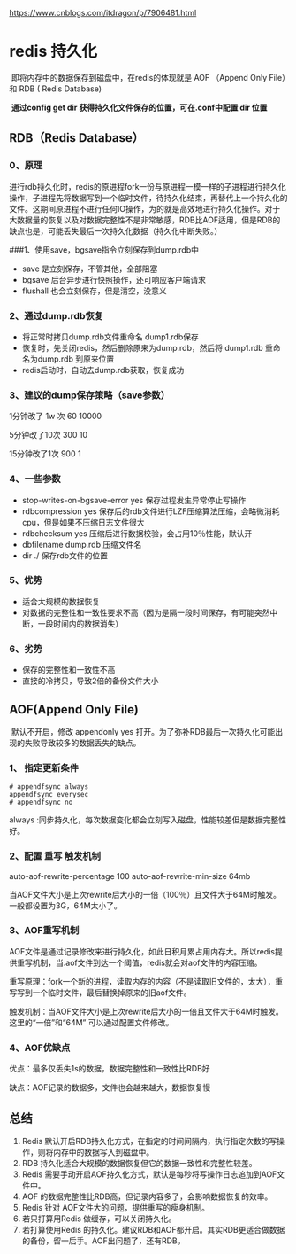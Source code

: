 https://www.cnblogs.com/itdragon/p/7906481.html

# redis 持久化

​	即将内存中的数据保存到磁盘中，在redis的体现就是 AOF （Append Only File）和 RDB ( Redis Database)

​	**通过config get dir 获得持久化文件保存的位置，可在.conf中配置 dir 位置**



## RDB（Redis Database）

### 0、原理

​	进行rdb持久化时，redis的原进程fork一份与原进程一模一样的子进程进行持久化操作，子进程先将数据写到一个临时文件，待持久化结束，再替代上一个持久化的文件。这期间原进程不进行任何IO操作，为的就是高效地进行持久化操作。对于大数据量的恢复以及对数据完整性不是非常敏感，RDB比AOF适用，但是RDB的缺点也是，可能丢失最后一次持久化数据（持久化中断失败。）

###1、使用save，bgsave指令立刻保存到dump.rdb中

- save 是立刻保存，不管其他，全部阻塞
- bgsave 后台异步进行快照操作，还可响应客户端请求
- flushall 也会立刻保存，但是清空，没意义

### 2、通过dump.rdb恢复

- 将正常时拷贝dump.rdb文件重命名 dump1.rdb保存
- 恢复时，先关闭redis，然后删除原来为dump.rdb，然后将 dump1.rdb 重命名为dump.rdb 到原来位置
- redis启动时，自动去dump.rdb获取，恢复成功

### 3、建议的dump保存策略（save参数）

1分钟改了 1w 次		60	10000

5分钟改了10次		300		10

15分钟改了1次		900		1

### 4、一些参数

- stop-writes-on-bgsave-error yes 保存过程发生异常停止写操作
- rdbcompression yes 保存后的rdb文件进行LZF压缩算法压缩，会略微消耗cpu，但是如果不压缩日志文件很大
- rdbchecksum yes 压缩后进行数据校验，会占用10％性能，默认开
- dbfilename dump.rdb 压缩文件名
- dir ./ 保存rdb文件的位置

### 5、优势

- 适合大规模的数据恢复
- 对数据的完整性和一致性要求不高（因为是隔一段时间保存，有可能突然中断，一段时间内的数据消失）

### 6、劣势

- 保存的完整性和一致性不高
- 直接的冷拷贝，导致2倍的备份文件大小



## AOF(Append Only File)

​	默认不开启，修改 appendonly yes 打开。为了弥补RDB最后一次持久化可能出现的失败导致较多的数据丢失的缺点。

### 1、 指定更新条件

```redis
# appendfsync always
appendfsync everysec
# appendfsync no
```

always :同步持久化，每次数据变化都会立刻写入磁盘，性能较差但是数据完整性好。

### 2、配置 重写 触发机制

auto-aof-rewrite-percentage 100
auto-aof-rewrite-min-size 64mb

当AOF文件大小是上次rewrite后大小的一倍（100％）且文件大于64M时触发。一般都设置为3G，64M太小了。



### 3、AOF重写机制

​	AOF文件是通过记录修改来进行持久化，如此日积月累占用内存大。所以redis提供重写机制，当.aof文件到达一个阈值，redis就会对aof文件的内容压缩。

​	重写原理：fork一个新的进程，读取内存的内容（不是读取旧文件的，太大），重写写到一个临时文件，最后替换掉原来的旧aof文件。

​	触发机制：当AOF文件大小是上次rewrite后大小的一倍且文件大于64M时触发。这里的“一倍”和“64M” 可以通过配置文件修改。



### 4、AOF优缺点

优点：最多仅丢失1s的数据，数据完整性和一致性比RDB好

缺点：AOF记录的数据多，文件也会越来越大，数据恢复慢





## 总结

1. Redis 默认开启RDB持久化方式，在指定的时间间隔内，执行指定次数的写操作，则将内存中的数据写入到磁盘中。
2. RDB 持久化适合大规模的数据恢复但它的数据一致性和完整性较差。
3. Redis 需要手动开启AOF持久化方式，默认是每秒将写操作日志追加到AOF文件中。
4. AOF 的数据完整性比RDB高，但记录内容多了，会影响数据恢复的效率。
5. Redis 针对 AOF文件大的问题，提供重写的瘦身机制。
6. 若只打算用Redis 做缓存，可以关闭持久化。
7. 若打算使用Redis 的持久化。建议RDB和AOF都开启。其实RDB更适合做数据的备份，留一后手。AOF出问题了，还有RDB。